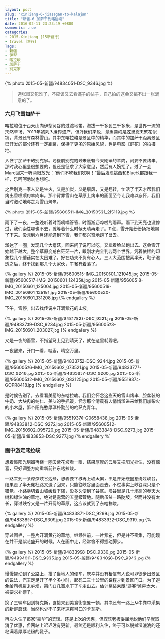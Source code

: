 ```yaml
---
layout: post
slug: "xinjiang-6-jiasagan-to-kalajun"
title: "新疆-6 加萨干到喀拉峻"
date: 2016-02-11 23:23:49 +0800
comments: true
categories:
- 2015-Xinjiang [15新疆行]
- travel [旅行]
Tags:
- 新疆
- 伊犁
- 喀拉峻
- 加萨干
- 别克家
---
```


{% photo 2015-05-新疆/94834051-DSC_9346.jpg %}

> 选张图又犯难了，不应该又去看鑫子的帖子，自己拍的这会又挑不出一张满意的了。

### 六月飞雪加萨干

喀拉峻位于西天山向伊犁河谷的过渡地带，海拔一千多到三千多米，是世界一流的天然草场，2013年被列入世界遗产。但对我们来说，最重要的是这里夏天繁花似锦，背景还有森林雪山。其中东喀拉峻是景区中的精华，而其中的加萨干距离景区已开发的部分还有一定距离，保持了更多的原始风貌，也是电影《鲜花》的拍摄地。

入住了加萨干的别克家。晚餐前别克跑过来说有今天刚宰的羊肉，问要不要烤串。那时我心里是很想要的，但还是征求了大家意见，然后有人婉拒了。过了一会Marc回来一听两眼放光：“他们不吃我们吃啊！”最后发现姚西和Blue也都跟我一样，乐呵呵地说也想吃。

之后别克一家人又是生火，又是加炭，又是扇风，又是翻转，忙活了半天才帮我们烤出香喷喷的羊肉串。那个背靠雪山在草原上烤串的画面至今让我难以忘怀，我们当时激动地称之为雪山烤串。

<!-- more -->

{% photo 2015-05-新疆/95600511-IMG_20150531_215118.jpg %}

雨下了一夜，一整晚听着时而嘀嘀答答、时而淅沥哗啦的雨声。雨下到天亮也没停过，我们索性哪也不去，就等着什么时候天晴再走了。11点，雪开始纷纷扬扬地飘了下来。没想到六月还能遇到下雪，我们都兴奋地跑了出去。

溜达了一圈，发现几个大蘑菇，回来问了说可以吃，又拿着脸盆跑出去。这会雪开始越下越大，整个草原变成白茫茫一片，跟刚才完全判若两个世界，凭着依稀的印象找几个蘑菇实在太困难了。好在功夫不负有心人，三人大范围搜索半天，鞋子湿透之后，终于找到那几个大家伙，午餐有着落了。

{% gallery %}
2015-05-新疆/95600516-IMG_20150601_121045.jpg
2015-05-新疆/95600517-IMG_20150601_124358.jpg
2015-05-新疆/95600518-IMG_20150601_125004.jpg
2015-05-新疆/95600519-IMG_20150601_125151.jpg
2015-05-新疆/95600520-IMG_20150601_131208.jpg
{% endgallery %}

下午，雪停，出去找传说中开满紫花的山坡。

{% gallery %}
2015-05-新疆/94817828-DSC_9221.jpg
2015-05-新疆/94833739-DSC_9234.jpg
2015-05-新疆/95600523-IMG_20150601_203027.jpg
{% endgallery %}

又是一夜的雨雪，不指望马上见到晴天了，就在这里耗着吧。

一夜醒来，开门一看，哇塞，晴空万里。

{% gallery %}
2015-05-新疆/94833752-DSC_9244.jpg
2015-05-新疆/95600526-IMG_20150602_073521.jpg
2015-05-新疆/94833777-DSC_9248.jpg
2015-05-新疆/94833837-DSC_9260.jpg
2015-05-新疆/95600532-IMG_20150602_083125.jpg
2015-05-新疆/95519374-GOPR8418.jpg
{% endgallery %}

是时候告别了，去看看美丽的东喀拉峻。我们会怀念这些天的雪山烤串、脸盆装的牛奶、大块肉的纳仁、美味的手抓饭，怀念那个清晨有人悄悄溜进来给我们加柴火的小木屋，那个阳光憨厚淳朴勤劳的哈萨克青年。

{% gallery %}
2015-05-新疆/95519376-G0658438.jpg
2015-05-新疆/94833842-DSC_9272.jpg
2015-05-新疆/95600542-IMG_20150602_095720.jpg
2015-05-新疆/94833848-DSC_9273.jpg
2015-05-新疆/94833853-DSC_9277.jpg
{% endgallery %}

### 画中游走喀拉峻

想着趁阳光明媚再绕一圈去紫花坡看一眼，结果厚厚的云层又把阳光挡住，没有惊喜，只好调整方向重新前往东喀拉峻。

一路来到一条深深峡谷边缘，想着要下坡再上坡太累，于是开始绕圈想绕过峡谷，结果走了半天冤枉路又退了回来，只能往峡谷里面走去。不过事实上峡谷深只是个错觉，小路横切着山坡缓缓下降，没多久便到了谷底。峡谷里是几十米高的参天大树和绿油油的草地，绝对是露营的五星级营地。随后虽然一路陡坡，然而并没有太长，穿过峡谷又是一片开阔的草原，这应该就到了东喀拉峻。

{% gallery %}
2015-05-新疆/94833871-DSC_9299.jpg
2015-05-新疆/94833897-DSC_9309.jpg
2015-05-新疆/94833922-DSC_9319.jpg
{% endgallery %}

穿过围栏，一整片开满黄花的草地。继续往前，一片紫花，但是并不密集，可能现在并不是紫花盛开的时候。人在画中走，经常舍不得挪动脚步。

{% gallery %}
2015-05-新疆/94833998-DSC_9330.jpg
2015-05-新疆/94834011-DSC_9335.jpg
2015-05-新疆/94834026-DSC_9343.jpg
{% endgallery %}

慢慢挪动到了公路上，搭了当地人的便车，庆幸并没有相信有人说可以徒步出景区的说法，汽车足足开了半个多小时，起码二三十公里的路程才到景区门口。为了避免给司机带来麻烦，离门口几百米下了车走出去。估计是装束跟“游客”差异太大，被要求补票了。

换了三辆车回到特克斯，直接来到美食街饱餐一顿，其中还有一路上从牛粪中采集的新鲜蘑菇，当然也少不了来杯凉爽可口的卡瓦斯。

再次入住了那家“豪华”的宾馆。还是上次的优惠，但宾馆老板委屈地说他们早就取消了优惠，但网站上迟迟没有更新。最终还是顺利入住，终于可以脱掉湿漉漉的还粘满着厚厚花粉的鞋子。
